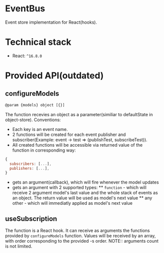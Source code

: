 # EventBus
Event store implementation for React(hooks).

# Technical stack

  - React: `^16.8.0`

# Provided API(outdated)

## configureModels

```js
@param {models} object [{}]
```
The function recevies an object as a parameter(similiar to defaultState in object-store).
Conventions:
 * Each key is an event name. 
 * 2 functions will be created for each event publisher and subscriber(Example: event -> test => (publishTest, subscribeTest)).
 * All created functions will be accessible via returned value of the function in corresponding way: 
```js
{
  subscribers: [...],
  publishers: [...],
}
```
 * <subscriber> gets an argument(callback), which will fire whenever the model updates
 * <publisher> gets an argument with 2 supported types:
 ** `function` - which will receive 2 argument model's last value and the whole stack of events as an object. The return value will be used as model's next value
 ** any other - which will immediatly applied as model's next value

## useSubscription
The function is a React hook. It can receive as arguments the <subsciber> functions provided by `configureModels` function.
Values will be received by an array, with order corresponding to the provided <subsciber>-s order.
NOTE:: arguments count is not limited.
